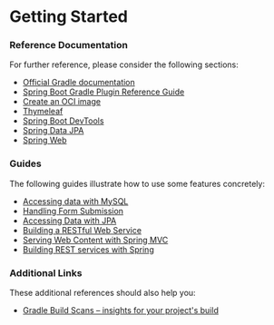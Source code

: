 # Getting Started

### Reference Documentation

For further reference, please consider the following sections:

* [Official Gradle documentation](https://docs.gradle.org)
* [Spring Boot Gradle Plugin Reference Guide](https://docs.spring.io/spring-boot/docs/2.6.5/gradle-plugin/reference/html/)
* [Create an OCI image](https://docs.spring.io/spring-boot/docs/2.6.5/gradle-plugin/reference/html/#build-image)
* [Thymeleaf](https://docs.spring.io/spring-boot/docs/2.6.5/reference/htmlsingle/#boot-features-spring-mvc-template-engines)
* [Spring Boot DevTools](https://docs.spring.io/spring-boot/docs/2.6.5/reference/htmlsingle/#using-boot-devtools)
* [Spring Data JPA](https://docs.spring.io/spring-boot/docs/2.6.5/reference/htmlsingle/#boot-features-jpa-and-spring-data)
* [Spring Web](https://docs.spring.io/spring-boot/docs/2.6.5/reference/htmlsingle/#boot-features-developing-web-applications)

### Guides

The following guides illustrate how to use some features concretely:

* [Accessing data with MySQL](https://spring.io/guides/gs/accessing-data-mysql/)
* [Handling Form Submission](https://spring.io/guides/gs/handling-form-submission/)
* [Accessing Data with JPA](https://spring.io/guides/gs/accessing-data-jpa/)
* [Building a RESTful Web Service](https://spring.io/guides/gs/rest-service/)
* [Serving Web Content with Spring MVC](https://spring.io/guides/gs/serving-web-content/)
* [Building REST services with Spring](https://spring.io/guides/tutorials/bookmarks/)

### Additional Links

These additional references should also help you:

* [Gradle Build Scans – insights for your project's build](https://scans.gradle.com#gradle)

